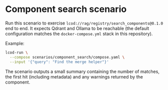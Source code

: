 # Component search scenario

Run this scenario to exercise `lcod://rag/registry/search_components@0.1.0` end to
end. It expects Qdrant and Ollama to be reachable (the default configuration
matches the `docker-compose.yml` stack in this repository).

Example:

```bash
lcod-run \
  --compose scenarios/component_search/compose.yaml \
  --input '{"query": "Find the merge helper"}'
```

The scenario outputs a small summary containing the number of matches, the first
hit (including metadata) and any warnings returned by the component.
